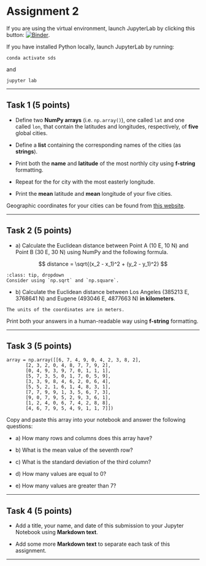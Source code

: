 # Assignment 2

If you are using the virtual environment, launch JupyterLab by clicking this button: [![Binder](https://mybinder.org/badge_logo.svg)](https://mybinder.org/v2/gh/owel-lab/programming-for-sds-site/HEAD).


If you have installed Python locally, launch JupyterLab by running:

```
conda activate sds
```
and
```
jupyter lab
```
*****************************
## Task 1 (5 points)

* Define two **NumPy arrays** (i.e. `np.array()`), one called `lat` and one called `lon`, that contain the latitudes and longitudes, respectively, of **five** global cities.

* Define a **list** containing the corresponding names of the cities (as **strings**).

* Print both the **name** and **latitude** of the most northly city using **f-string** formatting.

* Repeat for the for city with the most easterly longitude.

* Print the **mean** latitude and **mean** longitude of your five cities. 

Geographic coordinates for your cities can be found from [this website](https://www.latlong.net/). 

*****************************
## Task 2 (5 points)

* a) Calculate the Euclidean distance between Point A (10 E, 10 N) and Point B (30 E, 30 N) using NumPy and the following formula.

$$
  distance = \sqrt{(x_2 - x_1)^2 + (y_2 - y_1)^2}
$$

```{admonition} Click to reveal hint
:class: tip, dropdown
Consider using `np.sqrt` and `np.square`.
```

* b) Calculate the Euclidean distance between Los Angeles (385213 E, 3768641 N) and Eugene (493046 E, 4877663 N) **in kilometers**.

```{hint}
The units of the coordinates are in meters.
```

Print both your answers in a human-readable way using **f-string** formatting.

*****************************
## Task 3 (5 points)

```
array = np.array([[6, 7, 4, 9, 0, 4, 2, 3, 8, 2],
       [2, 3, 2, 0, 4, 8, 7, 7, 9, 2],
       [0, 4, 9, 3, 9, 7, 0, 1, 1, 1],
       [5, 7, 3, 5, 0, 1, 7, 0, 5, 9],
       [3, 3, 9, 8, 4, 6, 2, 0, 6, 4],
       [5, 5, 2, 1, 6, 1, 4, 8, 3, 1],
       [7, 7, 9, 9, 1, 3, 5, 6, 7, 3],
       [9, 0, 7, 9, 5, 2, 9, 3, 6, 1],
       [1, 2, 4, 0, 6, 7, 4, 2, 8, 8],
       [4, 6, 7, 9, 5, 4, 9, 1, 1, 7]])
```

Copy and paste this array into your notebook and answer the following questions:

* a) How many rows and columns does this array have?

* b) What is the mean value of the seventh row?

* c) What is the standard deviation of the third column?

* d) How many values are equal to 0?

* e) How many values are greater than 7?

*****************************
## Task 4 (5 points)

* Add a title, your name, and date of this submission to your Jupyter Notebook using **Markdown text**.

* Add some more **Markdown text** to separate each task of this assignment. 

*****************************

```{important} Save your notebook to your local course folder and submit assignment (in **.ipynb** format) to Canvas by the deadline.
```






